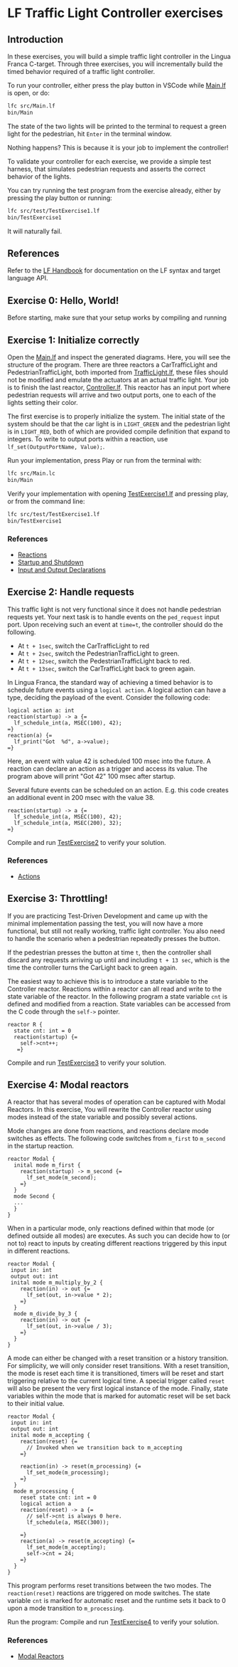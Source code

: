 # LF Traffic Light Controller exercises

## Introduction

In these exercises, you will build a simple traffic light controller in the Lingua Franca C-target. Through three exercises, you will incrementally build the timed
behavior required of a traffic light controller.

To run your controller, either press the play button in VSCode while [Main.lf](src/Main.lf) is open, or do:
```sh
lfc src/Main.lf
bin/Main
```

The state of the two lights will be printed to the terminal to request a 
green light for the pedestrian, hit `Enter` in the terminal window.

Nothing happens? This is because it is your job to implement the controller!

To validate your controller for each exercise, we provide a simple test harness,
that simulates pedestrian requests and asserts the correct behavior of the lights.

You can try running the test program from the exercise already, either by pressing
the play button or running:

```sh
lfc src/test/TestExercise1.lf
bin/TestExercise1
```

It will naturally fail.


## References
Refer to the [LF Handbook](https://www.lf-lang.org/docs/) for documentation on
the LF syntax and target language API. 


## Exercise 0: Hello, World!
Before starting, make sure that your setup works by compiling and running 

## Exercise 1: Initialize correctly
Open the [Main.lf](src/Main.lf) and inspect the generated diagrams. Here, you will
see the structure of the program. There are three reactors 
a CarTrafficLight and PedestrianTrafficLight, both imported from [TrafficLight.lf](src/lib/TrafficLight.lf), these files
should not be modified and emulate the actuators at an actual traffic light. Your job is to finish the last reactor, [Controller.lf](src/Controller.lf). This reactor has an input port where pedestrian requests will arrive and two output ports, one to each of the lights setting their color.

The first exercise is to properly initialize the system. The initial state of the system should be that the car light is in `LIGHT_GREEN` and the pedestrian light is in `LIGHT_RED`, both of which are provided compile definition that expand to integers. To write to output ports within a reaction, use `lf_set(OutputPortName, Value);`. 

Run your implementation, press Play or run from the terminal with:

```sh
lfc src/Main.lc
bin/Main
```

Verify your implementation with opening [TestExercise1.lf](src/test/TestExercise1.lf) and pressing play, or from the command line:

```sh
lfc src/test/TestExercise1.lf
bin/TestExercise1
```

### References
- [Reactions](https://www.lf-lang.org/docs/writing-reactors/reactions)
- [Startup and Shutdown](https://www.lf-lang.org/docs/writing-reactors/time-and-timers#startup-and-shutdown)
- [Input and Output Declarations](https://www.lf-lang.org/docs/writing-reactors/inputs-and-outputs#input-and-output-declarations)

## Exercise 2: Handle requests
This traffic light is not very functional since it does not handle pedestrian requests yet. Your next task is to
handle events on the `ped_request` input port. Upon receiving such an event at `time=t`, the controller should do the following.
- At `t + 1sec`, switch the CarTrafficLight to red
- At `t + 2sec`, switch the PedestrianTrafficLight to green.
- At `t + 12sec`, switch the PedestrianTrafficLight back to red.
- At `t + 13sec`, switch the CarTrafficLight back to green again.

In Lingua Franca, the standard way of achieving a timed behavior is to schedule future events using
a `logical action`. A logical action can have a type, deciding the payload of the event. Consider the
following code:

```
logical action a: int
reaction(startup) -> a {=
  lf_schedule_int(a, MSEC(100), 42);
=}
reaction(a) {=
  lf_print("Got  %d", a->value);
=}
```

Here, an event with value 42 is scheduled 100 msec into the future. A reaction can declare
an action as a trigger and access its value. The program above will print "Got 42" 100 msec after startup.

Several future events can be scheduled on an action. E.g. this code creates an additional event in 200 msec with
the value 38.

```
reaction(startup) -> a {=
  lf_schedule_int(a, MSEC(100), 42);
  lf_schedule_int(a, MSEC(200), 32);
=}
```

Compile and run [TestExercise2](src/test/TestExercise2.lf) to verify your solution.

### References
- [Actions](https://www.lf-lang.org/docs/reference/target-language-details#actions)

## Exercise 3: Throttling!

If you are practicing Test-Driven Development and came up with the minimal implementation passing the test,
you will now have a more functional, but still not really working, traffic light controller. You also need to
handle the scenario when a pedestrian repeatedly presses the button.

If the pedestrian presses the button at time `t`, then the controller shall discard any requests arriving up until and including `t + 13 sec`, which is the time the controller turns the CarLight back to green again.  

The easiest way to achieve this is to introduce a state variable to the Controller reactor. Reactions within a reactor
can all read and write to the state variable of the reactor. In the following program a state variable `cnt` is defined and modified from a 
reaction. State variables can be accessed from the C code through the `self->` pointer.

```
reactor R {
  state cnt: int = 0
  reaction(startup) {=
    self->cnt++;
   =}
```


Compile and run [TestExercise3](src/test/TestExercise3.lf) to verify your solution.


## Exercise 4: Modal reactors

A reactor that has several modes of operation can be captured with Modal Reactors. In this exercise,
You will rewrite the Controller reactor using modes instead of the state variable and possibly several actions.

Mode changes are done from reactions, and reactions declare mode switches as effects. The following code switches from `m_first` to `m_second`
in the startup reaction.

```
reactor Modal {
  inital mode m_first {
    reaction(startup) -> m_second {=
      lf_set_mode(m_second);
    =}
  }
  mode Second {
  ...
  }
}
```

When in a particular mode, only reactions defined within that mode (or defined outside all modes) are executes. As such you can
decide how to (or not to) react to inputs by creating different reactions triggered by this input in different reactions.
```
reactor Modal {
 input in: int 
 output out: int
 inital mode m_multiply_by_2 {
    reaction(in) -> out {=
      lf_set(out, in->value * 2);
    =}
  }
  mode m_divide_by_3 {
    reaction(in) -> out {=
      lf_set(out, in->value / 3);
    =}
  }
}
```

A mode can either be changed with a reset transition or a history transition. For simplicity, we will only consider reset transitions.
With a reset transition, the mode is reset each time it is transitioned, timers will be reset and start triggering relative to the current logical time.
A special trigger called `reset` will also be present the very first logical instance of the mode. Finally, state variables within the mode that is marked for automatic reset will be set back to their initial value.

```
reactor Modal {
 input in: int 
 output out: int
 inital mode m_accepting {
    reaction(reset) {=
      // Invoked when we transition back to m_accepting
    =}

    reaction(in) -> reset(m_processing) {=
      lf_set_mode(m_processing);
    =}
  }
  mode m_processing {
    reset state cnt: int = 0
    logical action a
    reaction(reset) -> a {=
      // self->cnt is always 0 here.
      lf_schedule(a, MSEC(300));
  
    =}
    reaction(a) -> reset(m_accepting) {=
      lf_set_mode(m_accepting);
      self->cnt = 24;
    =}
  }
}
```
This program performs reset transitions between the two modes. The `reaction(reset)` reactions are triggered on mode switches. The state variable `cnt` 
is marked for automatic reset and the runtime sets it back to 0 upon a mode transition to `m_processing`.

Run the program:
Compile and run [TestExercise4](src/test/TestExercise4.lf) to verify your solution.

### References
- [Modal Reactors](https://www.lf-lang.org/docs/writing-reactors/modal-models)

